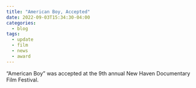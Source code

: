 ```yaml
---
title: "American Boy, Accepted"
date: 2022-09-03T15:34:30-04:00
categories:
  - blog
tags:
  - update
  - film
  - news
  - award
---
```


“American Boy” was accepted at the 9th annual New Haven Documentary Film Festival.
